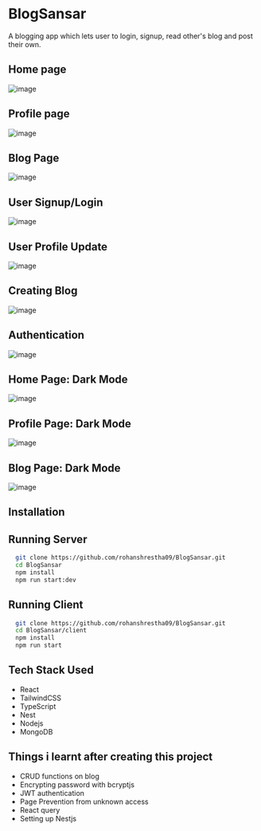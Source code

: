 # BlogSansar

A blogging app which lets user to login, signup, read other's blog and post their own.

## Home page

![image](/client/src/images/home.png)

## Profile page

![image](/client/src/images/profile.png)

## Blog Page

![image](/client/src/images/blogpage.png)

## User Signup/Login

![image](/client/src/images/signup.png)

## User Profile Update

![image](/client/src/images/edit.png)

## Creating Blog

![image](/client/src/images/create.png)

## Authentication

![image](/client/src/images/auth.png)

## Home Page: Dark Mode

![image](/client/src/images/homedark.png)

## Profile Page: Dark Mode

![image](/client/src/images/profiledark.png)

## Blog Page: Dark Mode

![image](/client/src/images/blogdark.png)

## Installation

## Running Server

```bash
  git clone https://github.com/rohanshrestha09/BlogSansar.git
  cd BlogSansar
  npm install
  npm run start:dev
```

## Running Client

```bash
  git clone https://github.com/rohanshrestha09/BlogSansar.git
  cd BlogSansar/client
  npm install
  npm run start
```

## Tech Stack Used

- React
- TailwindCSS
- TypeScript
- Nest
- Nodejs
- MongoDB

## Things i learnt after creating this project

- CRUD functions on blog
- Encrypting password with bcryptjs
- JWT authentication
- Page Prevention from unknown access
- React query
- Setting up Nestjs
